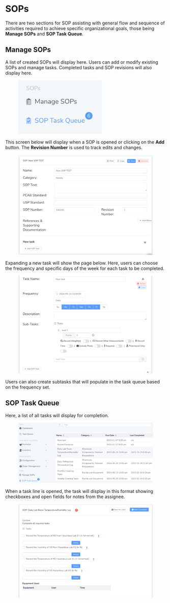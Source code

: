# SOPs

There are two sections for SOP assisting with general flow and sequence of activities required to achieve specific organizational goals, those being **Manage SOPs** and **SOP Task Queue**.

## Manage SOPs

A list of created SOPs will display here. Users can add or modify existing SOPs and manage tasks. Completed tasks and SOP revisions will also display here.

<figure><img src="../.gitbook/assets/image (155).png" alt="" width="264"><figcaption></figcaption></figure>

This screen below will display when a SOP is opened or clicking on the **Add** button. The **Revision Number** is used to track edits and changes.

<figure><img src="../.gitbook/assets/image (156).png" alt="" width="563"><figcaption></figcaption></figure>

Expanding a new task will show the page below. Here, users can choose the frequency and specific days of the week for each task to be completed.

<figure><img src="../.gitbook/assets/image (157).png" alt=""><figcaption></figcaption></figure>

Users can also create subtasks that will populate in the task queue based on the frequency set.

## SOP Task Queue

Here, a list of all tasks will display for completion.

<figure><img src="../.gitbook/assets/image (158).png" alt=""><figcaption></figcaption></figure>

When a task line is opened, the task will display in this format showing checkboxes and open fields for notes from the assignee.

<figure><img src="../.gitbook/assets/image (159).png" alt=""><figcaption></figcaption></figure>
